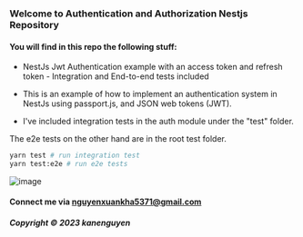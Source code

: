 ###  Welcome to Authentication and Authorization Nestjs Repository 

#### You will find in this repo the following stuff:

* NestJs Jwt Authentication example with an access token and refresh token - Integration and End-to-end tests included

* This is an example of how to implement an authentication system in NestJs using passport.js, and JSON web tokens (JWT).

* I've included integration tests in the auth module under the "test" folder.

The e2e tests on the other hand are in the root test folder.

```bash
yarn test # run integration test
yarn test:e2e # run e2e tests
```
![image](https://github.com/KaneNguyen03/nestjs-auth/assets/110075093/9c06b1b7-b0de-4e4b-9867-b142211bf601)

#### Connect me via nguyenxuankha5371@gmail.com

##### Copyright &#169; 2023 kanenguyen 
